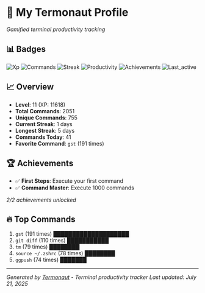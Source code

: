 # 🚀 My Termonaut Profile

*Gamified terminal productivity tracking*

## 📊 Badges

![Xp](https://img.shields.io/badge/XP-Level+11+%2811618%2F14400%29-blue?style=flat-square&logo=terminal&logoColor=white) ![Commands](https://img.shields.io/badge/Commands-2051-blue?style=flat-square&logo=terminal&logoColor=white) ![Streak](https://img.shields.io/badge/Streak-1+days-red?style=flat-square&logo=terminal&logoColor=white) ![Productivity](https://img.shields.io/badge/Productivity-80.0%25-green?style=flat-square&logo=terminal&logoColor=white) ![Achievements](https://img.shields.io/badge/Achievements-5%2F10-blue?style=flat-square&logo=terminal&logoColor=white) ![Last_active](https://img.shields.io/badge/Last+Active-9h+ago-yellow?style=flat-square&logo=terminal&logoColor=white) 

## 📈 Overview

- **Level**: 11 (XP: 11618)
- **Total Commands**: 2051
- **Unique Commands**: 755
- **Current Streak**: 1 days
- **Longest Streak**: 5 days
- **Commands Today**: 41
- **Favorite Command**: `gst` (191 times)

## 🏆 Achievements

- ✅ **First Steps**: Execute your first command
- ✅ **Command Master**: Execute 1000 commands

*2/2 achievements unlocked*

## 🔥 Top Commands

1. `gst` (191 times) ████████████████████
2. `git diff` (110 times) ███████████
3. `tm` (79 times) ████████
4. `source ~/.zshrc` (78 times) ████████
5. `ggpush` (74 times) ███████

---

*Generated by [Termonaut](https://github.com/oiahoon/termonaut) - Terminal productivity tracker*
*Last updated: July 21, 2025*
